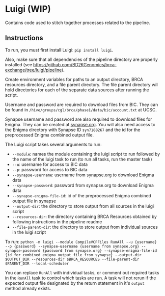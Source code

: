 # Luigi (WIP)

Contains code used to stitch together processes related to the pipeline.

## Instructions

To run, you must first install Luigi: `pip install luigi`.

Also, make sure that all dependencies of the pipeline directory are properly installed (see https://github.com/BD2KGenomics/brca-exchange/tree/luigi/pipeline).

Create environment variables for paths to an output directory, BRCA resources directory, and a file parent directory. The file parent directory will hold directories for each of the separate data sources after running the script.

Username and password are required to download files from BIC. They can be found in `/hive/groups/cgl/brca/phase1/data/bic/account.txt` at UCSC.

Synapse username and password are also required to download files for Enigma. They can be created at [synapse.org](http://synapse.org). You will also need access to the Enigma directory with Synapse ID `syn7188267` and the id for the preprocessed Enigma combined output file.

The Luigi script takes several arguments to run:

* `--module`: names the module containing the luigi script to run followed by the name of the luigi task to run (to run all tasks, run the master task)
* `--u`: username for access to BIC data
* `--p`: password for access to BIC data
* `--synapse-username`: username from synapse.org to download Enigma data
* `--synapse-password`: password from synapse.org to download Enigma data
* `--synapse-enigma-file-id`: id of the preprocessed Enigma combined output file in synapse
* `--output-dir`: the directory to store output from all sources in the luigi script
* `--resources-dir`: the directory containing BRCA Resources obtained by following instructions in the pipeline readme
* `--file-parent-dir`: the directory to store output from individual sources in the luigi script

To run: `python -m luigi --module CompileVCFFiles RunAll --u {username} --p {password} --synapse-username {username from synapse.org} --synapse-password {password from synapse.org} --synapse-enigma-file-id {id for combined enigma output file from synapse} --output-dir $OUTPUT_DIR --resources-dir $BRCA_RESOURCES --file-parent-dir $PARENT_DIR --local-scheduler`

You can replace `RunAll` with individual tasks, or comment out required tasks in the `RunAll` task to control which tasks are run. A task will not rerun if the expected output file designated by the return statement in it's `output` method already exists.
